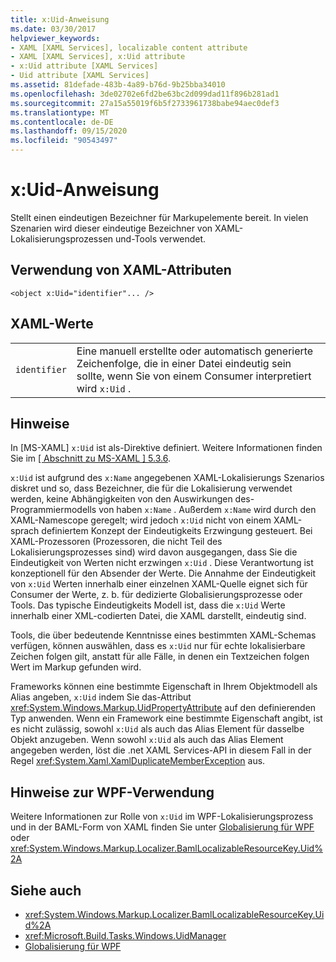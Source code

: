 ```yaml
---
title: x:Uid-Anweisung
ms.date: 03/30/2017
helpviewer_keywords:
- XAML [XAML Services], localizable content attribute
- XAML [XAML Services], x:Uid attribute
- x:Uid attribute [XAML Services]
- Uid attribute [XAML Services]
ms.assetid: 81defade-483b-4a89-b76d-9b25bba34010
ms.openlocfilehash: 3de02702e6fd2be63bc2d099dad11f896b281ad1
ms.sourcegitcommit: 27a15a55019f6b5f2733961738babe94aec0def3
ms.translationtype: MT
ms.contentlocale: de-DE
ms.lasthandoff: 09/15/2020
ms.locfileid: "90543497"
---
```

# <a name="xuid-directive"></a>x:Uid-Anweisung

Stellt einen eindeutigen Bezeichner für Markupelemente bereit. In vielen Szenarien wird dieser eindeutige Bezeichner von XAML-Lokalisierungsprozessen und-Tools verwendet.

## <a name="xaml-attribute-usage"></a>Verwendung von XAML-Attributen

```xaml
<object x:Uid="identifier"... />
```

## <a name="xaml-values"></a>XAML-Werte

|||
|-|-|
|`identifier`|Eine manuell erstellte oder automatisch generierte Zeichenfolge, die in einer Datei eindeutig sein sollte, wenn Sie von einem Consumer interpretiert wird `x:Uid` .|

## <a name="remarks"></a>Hinweise

In [MS-XAML] `x:Uid` ist als-Direktive definiert. Weitere Informationen finden Sie im [ \[ Abschnitt zu MS-XAML \] 5.3.6](/previous-versions/msp-n-p/ff650760(v=pandp.10)).

`x:Uid` ist aufgrund des `x:Name` angegebenen XAML-Lokalisierungs Szenarios diskret und so, dass Bezeichner, die für die Lokalisierung verwendet werden, keine Abhängigkeiten von den Auswirkungen des-Programmiermodells von haben `x:Name` . Außerdem `x:Name` wird durch den XAML-Namescope geregelt; wird jedoch `x:Uid` nicht von einem XAML-sprach definiertem Konzept der Eindeutigkeits Erzwingung gesteuert. Bei XAML-Prozessoren (Prozessoren, die nicht Teil des Lokalisierungsprozesses sind) wird davon ausgegangen, dass Sie die Eindeutigkeit von Werten nicht erzwingen `x:Uid` . Diese Verantwortung ist konzeptionell für den Absender der Werte. Die Annahme der Eindeutigkeit von `x:Uid` Werten innerhalb einer einzelnen XAML-Quelle eignet sich für Consumer der Werte, z. b. für dedizierte Globalisierungsprozesse oder Tools. Das typische Eindeutigkeits Modell ist, dass die `x:Uid` Werte innerhalb einer XML-codierten Datei, die XAML darstellt, eindeutig sind.

Tools, die über bedeutende Kenntnisse eines bestimmten XAML-Schemas verfügen, können auswählen, dass es `x:Uid` nur für echte lokalisierbare Zeichen folgen gilt, anstatt für alle Fälle, in denen ein Textzeichen folgen Wert im Markup gefunden wird.

Frameworks können eine bestimmte Eigenschaft in Ihrem Objektmodell als Alias angeben, `x:Uid` indem Sie das-Attribut <xref:System.Windows.Markup.UidPropertyAttribute> auf den definierenden Typ anwenden. Wenn ein Framework eine bestimmte Eigenschaft angibt, ist es nicht zulässig, sowohl `x:Uid` als auch das Alias Element für dasselbe Objekt anzugeben. Wenn sowohl `x:Uid` als auch das Alias Element angegeben werden, löst die .net XAML Services-API in diesem Fall in der Regel <xref:System.Xaml.XamlDuplicateMemberException> aus.

## <a name="wpf-usage-notes"></a>Hinweise zur WPF-Verwendung

Weitere Informationen zur Rolle von `x:Uid` im WPF-Lokalisierungsprozess und in der BAML-Form von XAML finden Sie unter [Globalisierung für WPF](/dotnet/desktop/wpf/advanced/globalization-for-wpf) oder <xref:System.Windows.Markup.Localizer.BamlLocalizableResourceKey.Uid%2A>

## <a name="see-also"></a>Siehe auch

- <xref:System.Windows.Markup.Localizer.BamlLocalizableResourceKey.Uid%2A>
- <xref:Microsoft.Build.Tasks.Windows.UidManager>
- [Globalisierung für WPF](/dotnet/desktop/wpf/advanced/globalization-for-wpf)
